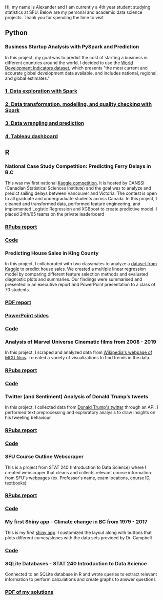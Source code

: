 Hi, my name is Alexander and I am currently a 4th year student studying statistics at SFU.  Below are my personal and academic data science projects. Thank you for spending the time to visit

## Python
### Business Startup Analysis with PySpark and Prediction
In this project, my goal was to predict the cost of starting a business in different countries around the world. I decided to use the [World Development Indicators dataset](https://datacatalog.worldbank.org/dataset/world-development-indicators), which presents "the most current and accurate global development data available, and includes national, regional, and global estimates."
### [1. Data exploration with Spark](https://github.com/alexlo97/Portfolio/blob/master/Projects/BusinessStartupAnalysis/Data%20Exploration.ipynb)
### [2. Data transformation, modelling, and quality checking with Spark](https://github.com/alexlo97/Portfolio/blob/master/Projects/BusinessStartupAnalysis/Data_Transformation_Modeling_Quality_Check.ipynb)
### [3. Data wrangling and prediction](https://github.com/alexlo97/Portfolio/blob/master/Projects/BusinessStartupAnalysis/Data%20Science.ipynb)
### [4. Tableau dashboard](https://public.tableau.com/profile/alex4006#!/vizhome/BusinessStartup/Dashboard1?publish=yes)

## R
### National Case Study Competition: Predicting Ferry Delays in B.C
This was my first national [Kaggle competition](https://www.kaggle.com/c/canssi-ncsc-ferry-delays/overview). It is hosted by CANSSI (Canadian Statistical Sciences Institute) and the goal was to analyze and predict sailing delays between Vancouver and Victoria. The contest is open to all graduate and undergraduate students across Canada. In this project, I cleaned and transformed data, performed feature engineering, and implemented Logistic Regression and XGBoost to create predictive model. I placed 24th/65 teams on the private leaderboard
### [RPubs report](http://rpubs.com/alexlo97/536052)
### [Code](https://github.com/alexlo97/Portfolio/blob/master/Projects/ferry%20delays%20case%20study%20competition/scaled_ferries.Rmd)

### Predicting House Sales in King County 
In this project, I collaborated with two classmates to analyze a [dataset from Kaggle](https://www.kaggle.com/harlfoxem/housesalesprediction) to predict house sales. We created a multiple linear regression model by comparing different feature selection methods and evaluated diagnostic plots and summaries. Our findings were summarised and presented in an executive report and PowerPoint presentation to a class of 70 students.
### [PDF report](https://www.docdroid.net/5y2QKc4/stat-350-project-report.pdf)
### [PowerPoint slides](https://docs.google.com/presentation/d/1d3bMz0YZG9AqL_bYVowkAN12PyJ-OetIZV97-9dq_jw/edit?usp=sharing)
### [Code](https://github.com/alexlo97/Portfolio/blob/master/Projects/house%20price%20prediction/stat350_Project_HouseSalesPrice_v7-2.rmd)

### Analysis of Marvel Universe Cinematic films from 2008 - 2019
In this project, I scraped and analyzed data from [Wikipedia's webpage of MCU films](https://en.wikipedia.org/wiki/List_of_Marvel_Cinematic_Universe_films). I created a variety of visualizations to find trends in the data.
### [RPubs report](https://rpubs.com/alexlo97/499619)
### [Code](https://github.com/alexlo97/Portfolio/blob/master/Projects/Analysis%20of%20MCU%20films/MCU_Analysis.rmd)

### Twitter (and Sentiment) Analysis of Donald Trump’s tweets
In this project, I collected data from [Donald Trump's twitter](https://twitter.com/realDonaldTrump?ref_src=twsrc%5Egoogle%7Ctwcamp%5Eserp%7Ctwgr%5Eauthor) through an API. I performed text preprocessing and exploratory analysis to draw insights on his tweeting behaviour
### [RPubs report](http://rpubs.com/alexlo97/512292)
### [Code](https://github.com/alexlo97/Portfolio/blob/master/Projects/Twitter%20Analysis/Twitter%20Analysis%20of%20DT.Rmd)

### SFU Course Outline Webscraper
This is a project from STAT 240 (Introduction to Data Science) where I created webscraper that cleans and collects relevant course information from SFU's webpages (ex. Professor's name, exam locations, course ID, textbooks)
### [RPubs report](http://rpubs.com/alexlo97/499396)
### [Code](https://github.com/alexlo97/Portfolio/blob/master/Projects/SFU%20webscraper/SFU_webscraper.Rmd)

### My first Shiny app - Climate change in BC from 1979 - 2017
This is my first [shiny app](https://shiny.rcg.sfu.ca/u/ala148/shinyapp/). I customized the layout along with buttons that plots different curves/slopes with the data sets provided by Dr. Campbell
### [Code](https://github.com/alexlo97/Portfolio/tree/master/Projects/shiny%20app)

### SQLite Databases - STAT 240 Introduction to Data Science 
Connected to an SQLite database in R and wrote queries to extract relevant information to perform calculations and create graphs to answer questions
### [PDF of my solutions](https://www.docdroid.net/FHnnvHF/qa-ass-4.pdf)



